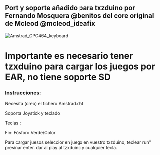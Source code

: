 ## Port y soporte añadido para txzduino por Fernando Mosquera @benitos del core original de Mcleod @mcleod_ideafix

![Amstrad_CPC464_keyboard](https://user-images.githubusercontent.com/31018768/70374573-49f37400-18f4-11ea-9aac-15d1f3aee8b6.jpg)

# Importante es necesario tener tzxduino para cargar los juegos por EAR, no tiene soporte SD

### Instrucciones:
Necesita (creo) el fichero Amstrad.dat

Soporta Joystick y teclado

Teclas :

Fin: Fósforo Verde/Color

Para cargar juesos seleccior en juego en vuestro txzduino, teclear run" presinar enter. dar al play al tzxduino y cualquier tecla.

